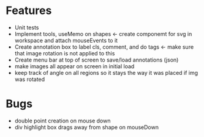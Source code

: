 # Features

- Unit tests
- Implement tools, useMemo on shapes <- create componemt for svg in workspace and attach mouseEvents to it
- Create annotation box to label cls, comment, and do tags <- make sure that image rotation is not applied to this
- Create menu bar at top of screen to save/load annotations (json)
- make images all appear on screen in initial load
- keep track of angle on all regions so it stays the way it was placed if img was rotated

# Bugs

- double point creation on mouse down
- div highlight box drags away from shape on mouseDown
